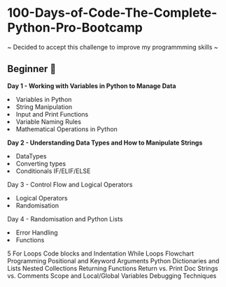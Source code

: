# 100-Days-of-Code-The-Complete-Python-Pro-Bootcamp
~ Decided to accept this challenge to improve my programmming skills ~

<h2>Beginner 🌱</h2>

 <strong>Day 1 - Working with Variables in Python to Manage Data</strong>

<li>Variables in Python</li>
<li>String Manipulation</li>
<li>Input and Print Functions</li>
<li>Variable Naming Rules</li>
<li>Mathematical Operations in Python


<strong>Day 2 - Understanding Data Types and How to Manipulate Strings</strong>
 
<li>DataTypes</li>
<li>Converting types</li>
<li>Conditionals IF/ELIF/ELSE</li>

Day 3 - Control Flow and Logical Operators

<li>Logical Operators</li>
<li>Randomisation</li>

Day 4 - Randomisation and Python Lists

<li>Error Handling</li>
<li>Functions</li>

5
For Loops
Code blocks and Indentation
While Loops
Flowchart Programming
Positional and Keyword Arguments
Python Dictionaries and Lists
Nested Collections
Returning Functions
Return vs. Print
Doc Strings vs. Comments
Scope and Local/Global Variables
Debugging Techniques





